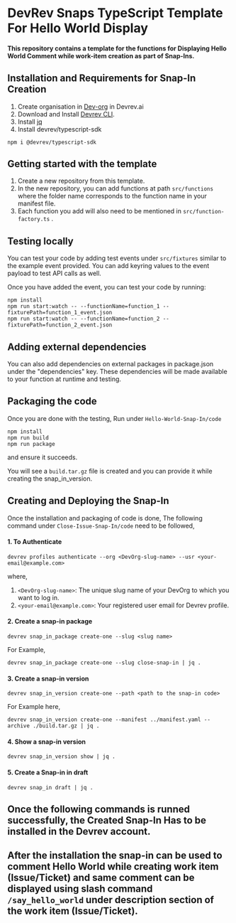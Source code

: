 # DevRev Snaps TypeScript Template For Hello World Display

#### This repository contains a template for the functions for Displaying Hello World Comment while work-item creation as part of Snap-Ins.

## Installation and Requirements for Snap-In Creation
 1. Create organisation in [Dev-org](https://app.devrev.ai/) in Devrev.ai 
 2. Download and Install [Devrev CLI](https://developer.devrev.ai/snap-in-development/references/install-dev-rev-cli).
 3. Install [jq](https://jqlang.github.io/jq/)
 4. Install devrev/typescript-sdk
```
npm i @devrev/typescript-sdk
```

## Getting started with the template
 1. Create a new repository from this template.
 2. In the new repository, you can add functions at path `src/functions` where the folder name corresponds to the function name in your manifest file.
 3. Each function you add will also need to be mentioned in `src/function-factory.ts` .

## Testing locally
 You can test your code by adding test events under `src/fixtures` similar to the example event provided. You can add keyring values to the event payload to test API calls as well.

 Once you have added the event, you can test your code by running:
```
npm install
npm run start:watch -- --functionName=function_1 --fixturePath=function_1_event.json
npm run start:watch -- --functionName=function_2 --fixturePath=function_2_event.json
```

## Adding external dependencies
 You can also add dependencies on external packages in package.json under the "dependencies" key. These dependencies will be made available to your function at runtime and testing.

## Packaging the code
 Once you are done with the testing,
 Run under `Hello-World-Snap-In/code`
```
npm install
npm run build
npm run package
```
 and ensure it succeeds.

 You will see a `build.tar.gz` file is created and you can provide it while creating the snap_in_version.

## Creating and Deploying the Snap-In
 Once the installation and packaging of code is done,
 The following command under `Close-Issue-Snap-In/code` need to be followed,

#### 1. To Authenticate
```
devrev profiles authenticate --org <DevOrg-slug-name> --usr <your-email@example.com>
```
   where,
  1. `<DevOrg-slug-name>`: The unique slug name of your DevOrg to which you want to log in.
 2. `<your-email@example.com>`: Your registered user email for Devrev profile.

#### 2. Create a snap-in package
```
devrev snap_in_package create-one --slug <slug name>
```
   For Example,
```
devrev snap_in_package create-one --slug close-snap-in | jq .
```

#### 3. Create a snap-in version
```
devrev snap_in_version create-one --path <path to the snap-in code>
```
 For Example here,

```
devrev snap_in_version create-one --manifest ../manifest.yaml --archive ./build.tar.gz | jq .
```

#### 4. Show a snap-in version
```
devrev snap_in_version show | jq .
```

#### 5. Create a Snap-in in draft
```
devrev snap_in draft | jq .
```

## Once the following commands is runned successfully, the Created Snap-In Has to be installed in the Devrev account.
## After the installation the snap-in can be used to comment Hello World while creating work item (Issue/Ticket) and same comment can be displayed using slash command `/say_hello_world` under description section of the work item (Issue/Ticket).
